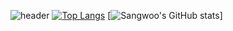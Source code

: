 ![header](https://capsule-render.vercel.app/api?type=waving&color=timeGradient&height=300&section=header&text=Good%20to%20see%20you%20%F0%9F%A4%97)
[![Top Langs](https://github-readme-stats.vercel.app/api/top-langs/?username=SangwooJung98)](https://github.com/anuraghazra/github-readme-stats) [![Sangwoo's GitHub stats](https://github-readme-stats.vercel.app/api?username=SangwooJung98&count_private=true&show_icons=true&theme=swift)]
